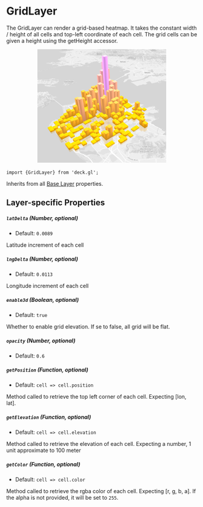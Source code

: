 # GridLayer

The GridLayer can render a grid-based heatmap. 
It takes the constant width / height of all cells and top-left coordinate of 
each cell. The grid cells can be given a height using the getHeight accessor.


<div align="center">
  <img height="300" src="/demo/src/static/images/grid-layer.png" />
</div>

    import {GridLayer} from 'deck.gl';
    
Inherits from all [Base Layer](/docs/layers/base-layer.md) properties.

## Layer-specific Properties

##### `latDelta` (Number, optional)

- Default: `0.0089`

Latitude increment of each cell

##### `lngDelta` (Number, optional)

- Default: `0.0113`

Longitude increment of each cell

##### `enable3d` (Boolean, optional)

- Default: `true`

Whether to enable grid elevation. If se to false, all grid will be flat.

##### `opacity` (Number, optional)

- Default: `0.6`

##### `getPosition` (Function, optional)

- Default: `cell => cell.position`

Method called to retrieve the top left corner of each cell. 
Expecting [lon, lat].

##### `getElevation` (Function, optional)

- Default: `cell => cell.elevation`

Method called to retrieve the elevation of each cell. 
Expecting a number, 1 unit approximate to 100 meter

##### `getColor` (Function, optional)

- Default: `cell => cell.color`

Method called to retrieve the rgba color of each cell. Expecting [r, g, b, a]. 
If the alpha is not provided, it will be set to `255`.
